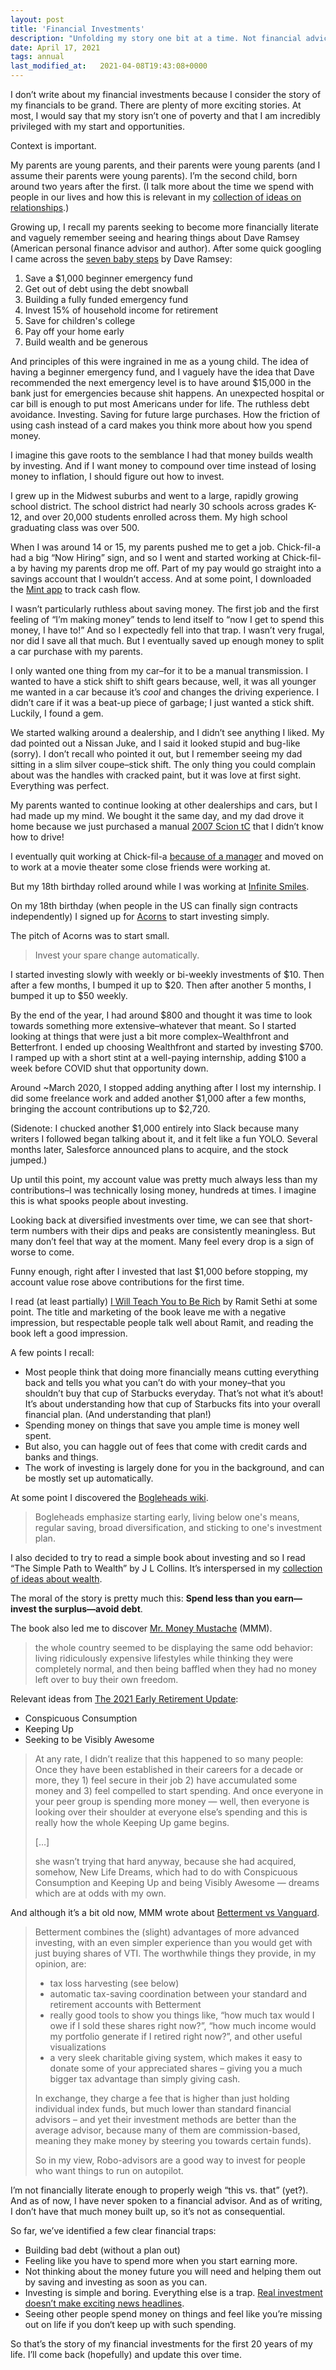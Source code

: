 ```yaml
---
layout: post
title: 'Financial Investments'
description: "Unfolding my story one bit at a time. Not financial advice."
date: April 17, 2021
tags: annual
last_modified_at: 	2021-04-08T19:43:08+0000
---
```


I don’t write about my financial investments because I consider the story of my financials to be grand. There are plenty of more exciting stories. At most, I would say that my story isn’t one of poverty and that I am incredibly privileged with my start and opportunities.

Context is important.

My parents are young parents, and their parents were young parents (and I assume their parents were young parents). I’m the second child, born around two years after the first. (I talk more about the time we spend with people in our lives and how this is relevant in my [collection of ideas on relationships](https://lukasmurdock.com/relationships/).)


Growing up, I recall my parents seeking to become more financially literate and vaguely remember seeing and hearing things about Dave Ramsey (American personal finance advisor and author). After some quick googling I came across the [seven baby steps](https://en.wikipedia.org/wiki/The_Total_Money_Makeover) by Dave Ramsey:
1. Save a $1,000 beginner emergency fund
2. Get out of debt using the debt snowball
3. Building a fully funded emergency fund
4. Invest 15% of household income for retirement
5. Save for children's college
6. Pay off your home early
7. Build wealth and be generous

And principles of this were ingrained in me as a young child. The idea of having a beginner emergency fund, and I vaguely have the idea that Dave recommended the next emergency level is to have around $15,000 in the bank just for emergencies because shit happens. An unexpected hospital or car bill is enough to put most Americans under for life. The ruthless debt avoidance. Investing. Saving for future large purchases. How the friction of using cash instead of a card makes you think more about how you spend money.

I imagine this gave roots to the semblance I had that money builds wealth by investing. And if I want money to compound over time instead of losing money to inflation, I should figure out how to invest.

I grew up in the Midwest suburbs and went to a large, rapidly growing school district. The school district had nearly 30 schools across grades K-12, and over 20,000 students enrolled across them. My high school graduating class was over 500.

When I was around 14 or 15, my parents pushed me to get a job. Chick-fil-a had a big “Now Hiring” sign, and so I went and started working at Chick-fil-a by having my parents drop me off. Part of my pay would go straight into a savings account that I wouldn’t access. And at some point, I downloaded the [Mint app](https://mint.intuit.com/) to track cash flow.

I wasn’t particularly ruthless about saving money. The first job and the first feeling of “I’m making money” tends to lend itself to “now I get to spend this money, I have to!” And so I expectedly fell into that trap. I wasn’t very frugal, nor did I save all that much. But I eventually saved up enough money to split a car purchase with my parents.

I only wanted one thing from my car–for it to be a manual transmission. I wanted to have a stick shift to shift gears because, well, it was all younger me wanted in a car because it’s *cool* and changes the driving experience. I didn’t care if it was a beat-up piece of garbage; I just wanted a stick shift. Luckily, I found a gem.

We started walking around a dealership, and I didn’t see anything I liked. My dad pointed out a Nissan Juke, and I said it looked stupid and bug-like (sorry). I don’t recall who pointed it out, but I remember seeing my dad sitting in a slim silver coupe–stick shift. The only thing you could complain about was the handles with cracked paint, but it was love at first sight. Everything was perfect.

My parents wanted to continue looking at other dealerships and cars, but I had made up my mind. We bought it the same day, and my dad drove it home because we just purchased a manual [2007 Scion tC](https://cars.usnews.com/cars-trucks/scion/tc/2007) that I didn’t know how to drive!

I eventually quit working at Chick-fil-a [because of a manager](https://articles.tilt365.com/identify-destructive-leadership-patterns/) and moved on to work at a movie theater some close friends were working at.

But my 18th birthday rolled around while I was working at [Infinite Smiles](https://www.infinitesmiles.com/).

On my 18th birthday (when people in the US can finally sign contracts independently) I signed up for [Acorns](https://www.acorns.com/) to start investing simply.

The pitch of Acorns was to start small.

> Invest your spare change automatically.

I started investing slowly with weekly or bi-weekly investments of $10. Then after a few months, I bumped it up to $20. Then after another 5 months, I bumped it up to $50 weekly.

By the end of the year, I had around $800 and thought it was time to look towards something more extensive–whatever that meant. So I started looking at things that were just a bit more complex–Wealthfront and Betterfront. I ended up choosing Wealthfront and started by investing $700. I ramped up with a short stint at a well-paying internship, adding $100 a week before COVID shut that opportunity down.

Around ~March 2020, I stopped adding anything after I lost my internship. I did some freelance work and added another $1,000 after a few months, bringing the account contributions up to $2,720.

(Sidenote: I chucked another $1,000 entirely into Slack because many writers I followed began talking about it, and it felt like a fun YOLO. Several months later, Salesforce announced plans to acquire, and the stock jumped.)

Up until this point, my account value was pretty much always less than my contributions–I was technically losing money, hundreds at times. I imagine this is what spooks people about investing.

Looking back at diversified investments over time, we can see that short-term numbers with their dips and peaks are consistently meaningless. But many don’t feel that way at the moment. Many feel every drop is a sign of worse to come.

Funny enough, right after I invested that last $1,000 before stopping, my account value rose above contributions for the first time.

I read (at least partially) [I Will Teach You to Be Rich](https://www.amazon.com/Will-Teach-You-Rich-Second/dp/1523505745/ref=pd_lpo_14_t_0/140-7188284-4522615?_encoding=UTF8&pd_rd_i=1523505745&pd_rd_r=e2208fc1-71f8-46a0-8b96-5b89372bd6e0&pd_rd_w=dSfsE&pd_rd_wg=iJVhR&pf_rd_p=337be819-13af-4fb9-8b3e-a5291c097ebb&pf_rd_r=MCV5HRG18RXW87DDB9J9&psc=1&refRID=MCV5HRG18RXW87DDB9J9) by Ramit Sethi at some point. The title and marketing of the book leave me with a negative impression, but respectable people talk well about Ramit, and reading the book left a good impression.

A few points I recall:
- Most people think that doing more financially means cutting everything back and tells you what you can’t do with your money–that you shouldn’t buy that cup of Starbucks everyday. That’s not what it’s about! It’s about understanding how that cup of Starbucks fits into your overall financial plan. (And understanding that plan!)
- Spending money on things that save you ample time is money well spent.
- But also, you can haggle out of fees that come with credit cards and banks and things.
- The work of investing is largely done for you in the background, and can be mostly set up automatically.

At some point I discovered the [Bogleheads wiki](https://www.bogleheads.org/wiki/Main_Page).

> Bogleheads emphasize starting early, living below one's means, regular saving, broad diversification, and sticking to one's investment plan.

I also decided to try to read a simple book about investing and so I read “The Simple Path to Wealth” by J L Collins. It’s interspersed in my [collection of ideas about wealth](https://lukasmurdock.com/wealth/).

The moral of the story is pretty much this: **Spend less than you earn—invest the surplus—avoid debt**.

The book also led me to discover [Mr. Money Mustache](https://www.mrmoneymustache.com/) (MMM).

> the whole country seemed to be displaying the same odd behavior: living ridiculously expensive lifestyles while thinking they were completely normal, and then being baffled when they had no money left over to buy their own freedom. 

Relevant ideas from [The 2021 Early Retirement Update](https://livingafi.com/2021/03/17/the-2021-early-retirement-update/):
- Conspicuous Consumption
- Keeping Up
- Seeking to be Visibly Awesome

> At any rate, I didn’t realize that this happened to so many people: Once they have been established in their careers for a decade or more, they 1) feel secure in their job 2) have accumulated some money and 3) feel compelled to start spending. And once everyone in your peer group is spending more money — well, then everyone is looking over their shoulder at everyone else’s spending and this is really how the whole Keeping Up game begins.
> 
> […]
> 
> she wasn’t trying that hard anyway, because she had acquired, somehow, New Life Dreams, which had to do with Conspicuous Consumption and Keeping Up and being Visibly Awesome — dreams which are at odds with my own.

And although it’s a bit old now, MMM wrote about [Betterment vs Vanguard](https://www.mrmoneymustache.com/betterment-vs-vanguard/).

> Betterment combines the (slight) advantages of more advanced investing, with an even simpler experience than you would get with just buying shares of VTI. The worthwhile things they provide, in my opinion, are:
> - tax loss harvesting (see below)
> - automatic tax-saving coordination between your standard and retirement accounts with Betterment
> - really good tools to show you things like, “how much tax would I owe if I sold these shares right now?”, “how much income would my portfolio generate if I retired right now?”, and other useful visualizations
> - a very sleek charitable giving system, which makes it easy to donate some of your appreciated shares – giving you a much bigger tax advantage than simply giving cash.
> 
> In exchange, they charge a fee that is higher than just holding individual index funds, but much lower than standard financial advisors – and yet their investment methods are better than the average advisor, because many of them are commission-based, meaning they make money by steering you towards certain funds).
> 
> So in my view, Robo-advisors are a good way to invest for people who want things to run on autopilot.

I’m not financially literate enough to properly weigh “this vs. that” (yet?). And as of now, I have never spoken to a financial advisor. And as of writing, I don’t have that much money built up, so it’s not as consequential.

So far, we’ve identified a few clear financial traps:
- Building bad debt (without a plan out)
- Feeling like you have to spend more when you start earning more.
- Not thinking about the money future you will need and helping them out by saving and investing as soon as you can.
- Investing is simple and boring. Everything else is a trap. [Real investment doesn’t make exciting news headlines](https://www.mrmoneymustache.com/2021/03/26/beware-of-the-bubble/).
- Seeing other people spend money on things and feel like you’re missing out on life if you don‘t keep up with such spending.

So that’s the story of my financial investments for the first 20 years of my life. I’ll come back (hopefully) and update this over time.